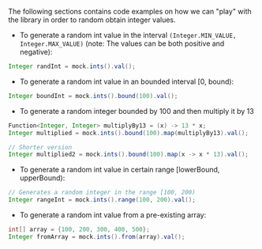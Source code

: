 The following sections contains code examples on how we can "play" with the library in order to random obtain integer values. 

* To generate a random int value in the interval ``(Integer.MIN_VALUE, Integer.MAX_VALUE)`` (note: The values can be both positive and negative):

```java
Integer randInt = mock.ints().val();
```

* To generate a random int value in an bounded interval [0, bound):

```java
Integer boundInt = mock.ints().bound(100).val();
```

* To generate a random integer bounded by 100 and then multiply it by 13

```java
Function<Integer, Integer> multiplyBy13 = (x) -> 13 * x;
Integer multiplied = mock.ints().bound(100).map(multiplyBy13).val();

// Shorter version
Integer multiplied2 = mock.ints().bound(100).map(x -> x * 13).val();
```

* To generate a random int value in certain range [lowerBound, upperBound):

```java
// Generates a random integer in the range [100, 200)
Integer rangeInt = mock.ints().range(100, 200).val();
```

* To generate a random int value from a pre-existing array:

```java
int[] array = {100, 200, 300, 400, 500};
Integer fromArray = mock.ints().from(array).val();
```